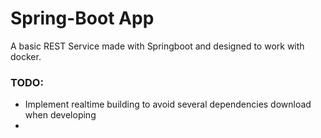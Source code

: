 # Spring-Boot App

A basic REST Service made with Springboot and designed to work with docker.

### TODO:
* Implement realtime building to avoid several dependencies download when developing
* 